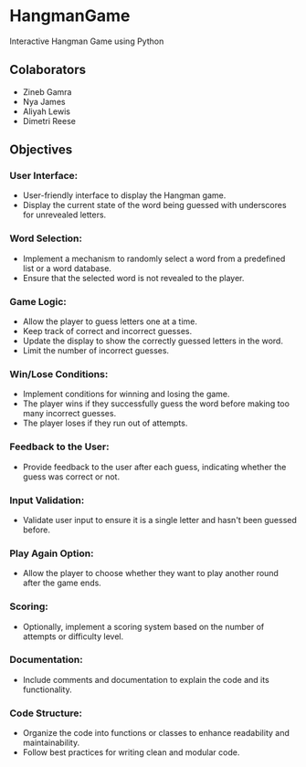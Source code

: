 # HangmanGame
Interactive Hangman Game using Python 
## Colaborators 
- Zineb Gamra
- Nya James
- Aliyah Lewis
- Dimetri Reese
## Objectives
### User Interface:
- User-friendly interface to display the Hangman game.
- Display the current state of the word being guessed with underscores for unrevealed letters.

### Word Selection:
- Implement a mechanism to randomly select a word from a predefined list or a word database.
- Ensure that the selected word is not revealed to the player.
  
### Game Logic:
- Allow the player to guess letters one at a time.
- Keep track of correct and incorrect guesses.
- Update the display to show the correctly guessed letters in the word.
- Limit the number of incorrect guesses.
  
### Win/Lose Conditions:
- Implement conditions for winning and losing the game.
- The player wins if they successfully guess the word before making too many incorrect guesses.
- The player loses if they run out of attempts.
  
### Feedback to the User:
- Provide feedback to the user after each guess, indicating whether the guess was correct or not.
  
### Input Validation:
- Validate user input to ensure it is a single letter and hasn't been guessed before.
  
### Play Again Option:
- Allow the player to choose whether they want to play another round after the game ends.
  
### Scoring:
- Optionally, implement a scoring system based on the number of attempts or difficulty level.
  
### Documentation:
- Include comments and documentation to explain the code and its functionality.
  
### Code Structure:
- Organize the code into functions or classes to enhance readability and maintainability.
- Follow best practices for writing clean and modular code.
  
